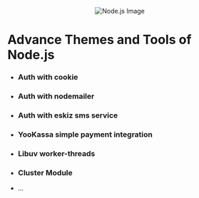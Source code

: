 


<p align="center">
  <img src="https://static-00.iconduck.com/assets.00/node-js-icon-454x512-nztofx17.png" alt="Node.js Image">
</p>


# Advance Themes and Tools of Node.js

- ### Auth with cookie
- ### Auth with nodemailer
- ### Auth with eskiz sms service
- ### YooKassa simple payment integration
- ### Libuv worker-threads
- ### Cluster Module 

- ...
